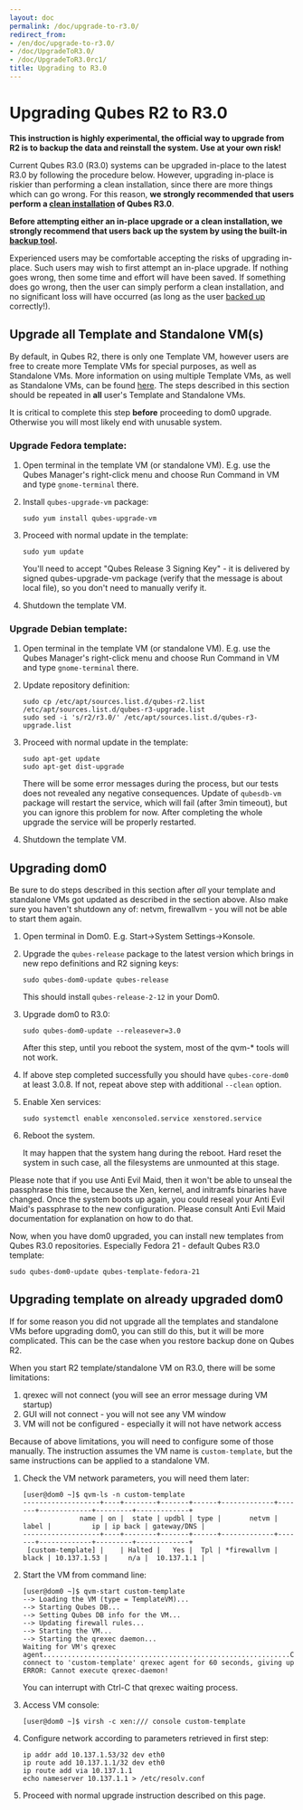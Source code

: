 ```yaml
---
layout: doc
permalink: /doc/upgrade-to-r3.0/
redirect_from:
- /en/doc/upgrade-to-r3.0/
- /doc/UpgradeToR3.0/
- /doc/UpgradeToR3.0rc1/
title: Upgrading to R3.0
---
```


# Upgrading Qubes R2 to R3.0

**This instruction is highly experimental, the official way to upgrade from R2 is to backup the data and reinstall the system. Use at your own risk!**

Current Qubes R3.0 (R3.0) systems can be upgraded in-place to the latest R3.0 by following the procedure below. However, upgrading in-place is riskier than performing a clean installation, since there are more things which can go wrong. For this reason, **we strongly recommended that users perform a [clean installation](/doc/installation-guide/) of Qubes R3.0**.

**Before attempting either an in-place upgrade or a clean installation, we strongly recommend that users back up the system by using the built-in [backup tool](/doc/backup-restore/).**

Experienced users may be comfortable accepting the risks of upgrading in-place. Such users may wish to first attempt an in-place upgrade. If nothing goes wrong, then some time and effort will have been saved. If something does go wrong, then the user can simply perform a clean installation, and no significant loss will have occurred (as long as the user [backed up](/doc/backup-restore/) correctly!).

## Upgrade all Template and Standalone VM(s)

By default, in Qubes R2, there is only one Template VM, however users are free to create more Template VMs for special purposes, as well as Standalone VMs. More information on using multiple Template VMs, as well as Standalone VMs, can be found [here](/doc/software-update-vm/). The steps described in this section should be repeated in **all** user's Template and Standalone VMs.

It is critical to complete this step **before** proceeding to dom0 upgrade. Otherwise you will most likely end with unusable system.

### Upgrade Fedora template:

1. Open terminal in the template VM (or standalone VM). E.g. use the Qubes Manager's right-click menu and choose Run Command in VM and type `gnome-terminal` there.
2. Install `qubes-upgrade-vm` package:

    ```
    sudo yum install qubes-upgrade-vm
    ```

3. Proceed with normal update in the template:

    ```
    sudo yum update
    ```

    You'll need to accept "Qubes Release 3 Signing Key" - it is delivered by signed qubes-upgrade-vm package (verify that the message is about local file), so you don't need to manually verify it.

4. Shutdown the template VM.

### Upgrade Debian template:

1. Open terminal in the template VM (or standalone VM). E.g. use the Qubes Manager's right-click menu and choose Run Command in VM and type `gnome-terminal` there.
2. Update repository definition:

    ```
    sudo cp /etc/apt/sources.list.d/qubes-r2.list
    /etc/apt/sources.list.d/qubes-r3-upgrade.list
    sudo sed -i 's/r2/r3.0/' /etc/apt/sources.list.d/qubes-r3-upgrade.list
    ```

3. Proceed with normal update in the template:

    ```
    sudo apt-get update
    sudo apt-get dist-upgrade
    ```

    There will be some error messages during the process, but our tests does
    not revealed any negative consequences.
    Update of `qubesdb-vm` package will restart the service, which will fail
    (after 3min timeout), but you can ignore this problem for now. After
    completing the whole upgrade the service will be properly restarted.

4. Shutdown the template VM.

## Upgrading dom0

Be sure to do steps described in this section after *all* your template and standalone VMs got updated as described in the section above. Also make sure you haven't shutdown any of: netvm, firewallvm - you will not be able to start them again.

1. Open terminal in Dom0. E.g. Start-\>System Settings-\>Konsole.
2. Upgrade the `qubes-release` package to the latest version which brings in new repo definitions and R2 signing keys:

    ```
    sudo qubes-dom0-update qubes-release
    ```

    This should install `qubes-release-2-12` in your Dom0.

3. Upgrade dom0 to R3.0:

    ```
    sudo qubes-dom0-update --releasever=3.0
    ```

    After this step, until you reboot the system, most of the qvm-* tools will not work.

4. If above step completed successfully you should have `qubes-core-dom0` at least 3.0.8. If not, repeat above step with additional `--clean` option.

5. Enable Xen services:

    ```      
    sudo systemctl enable xenconsoled.service xenstored.service
    ```

6. Reboot the system.
    
    It may happen that the system hang during the reboot. Hard reset the system in such case, all the filesystems are unmounted at this stage.

Please note that if you use Anti Evil Maid, then it won't be able to unseal the passphrase this time, because the Xen, kernel, and initramfs binaries have changed. Once the system boots up again, you could reseal your Anti Evil Maid's passphrase to the new configuration. Please consult Anti Evil Maid documentation for explanation on how to do that.

Now, when you have dom0 upgraded, you can install new templates from Qubes R3.0 repositories. Especially Fedora 21 - default Qubes R3.0 template:

```
sudo qubes-dom0-update qubes-template-fedora-21
```

## Upgrading template on already upgraded dom0

If for some reason you did not upgrade all the templates and standalone VMs before upgrading dom0, you can still do this, but it will be more complicated. This can be the case when you restore backup done on Qubes R2.

When you start R2 template/standalone VM on R3.0, there will be some limitations:

1. qrexec will not connect (you will see an error message during VM startup)
2. GUI will not connect - you will not see any VM window
3. VM will not be configured - especially it will not have network access

Because of above limitations, you will need to configure some of those manually. The instruction assumes the VM name is `custom-template`, but the same instructions can be applied to a standalone VM.

1. Check the VM network parameters, you will need them later:

    ```shell_session
    [user@dom0 ~]$ qvm-ls -n custom-template
    -------------------+----+--------+-------+------+-------------+-------+-------------+---------+-------------+
                  name | on |  state | updbl | type |       netvm | label |          ip | ip back | gateway/DNS |
    -------------------+----+--------+-------+------+-------------+-------+-------------+---------+-------------+
     [custom-template] |    | Halted |   Yes |  Tpl | *firewallvm | black | 10.137.1.53 |     n/a |  10.137.1.1 |
    ```

2. Start the VM from command line:

    ```shell_session
    [user@dom0 ~]$ qvm-start custom-template
    --> Loading the VM (type = TemplateVM)...
    --> Starting Qubes DB...
    --> Setting Qubes DB info for the VM...
    --> Updating firewall rules...
    --> Starting the VM...
    --> Starting the qrexec daemon...
    Waiting for VM's qrexec agent.............................................................Cannot connect to 'custom-template' qrexec agent for 60 seconds, giving up
    ERROR: Cannot execute qrexec-daemon!
    ```

    You can interrupt with Ctrl-C that qrexec waiting process.

3. Access VM console:

    ```
    [user@dom0 ~]$ virsh -c xen:/// console custom-template
    ```

4. Configure network according to parameters retrieved in first step:

    ```
    ip addr add 10.137.1.53/32 dev eth0
    ip route add 10.137.1.1/32 dev eth0
    ip route add via 10.137.1.1
    echo nameserver 10.137.1.1 > /etc/resolv.conf
    ```

5. Proceed with normal upgrade instruction described on this page.
